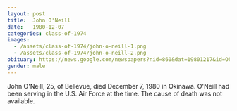 ```yaml
---
layout: post
title:  John O'Neill
date:   1980-12-07
categories: class-of-1974
images:
  - /assets/class-of-1974/john-o-neill-1.png
  - /assets/class-of-1974/john-o-neill-2.png
obituary: https://news.google.com/newspapers?nid=860&dat=19801217&id=ObcyAAAAIBAJ&sjid=4I4DAAAAIBAJ&pg=3274,7401856
gender: male
---
```

John O'Neill, 25, of Bellevue, died December 7, 1980 in Okinawa. O'Neill had been serving in the U.S. Air Force at the time.  The cause of death was not available.

